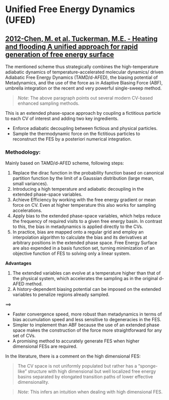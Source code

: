 Unified Free Energy Dynamics (UFED)
===================================

## [2012-Chen, M. et al. Tuckerman, M.E. - Heating and flooding A unified approach for rapid generation of free energy surface](https://pubs.aip.org/aip/jcp/article/137/2/024102/316029/Heating-and-flooding-A-unified-approach-for-rapid)

The mentioned scheme thus strategically combines the high-temperature adiabatic dynamics of temperature-accelerated molecular dynamics/ driven Adiabatic Free Energy Dynamics (TAMD/d-AFED), the biasing potential of Metadynamics, and the use of the force as in Adaptive Biasing Force (ABF), umbrella integration or the recent and very powerful single-sweep method.

> *Note*: The above paragraph points out several modern CV-based enhanced sampling methods.

This is an extended phase-space approach by coupling a fictitious particle to each CV of interest and adding two key ingredients.

- Enforce adiabatic decoupling between fictious and physical particles.
- Sample the thermodynamic force on the fictitious particles to reconstruct the FES by a posteriori numerical integration.

### Methodology:

Mainly based on TAMD/d-AFED scheme, following steps:

1. Replace the dirac function in the probability function based on canonical partition function by the limit of a Gaussian distribution (large mean, small variances).
2. Introducing a high temperature and adiabatic decoupling in the extended phase-space variables.
3. Achieve Efficiency by working with the free energy gradient or mean force on CV. Even at higher temperature this also works for sampling accelerations.
4. Apply bias to the extended phase-space variables, which helps reduce the frequency of required visits to a given free energy basin. In contrast to this, the bias in metadynamics is applied directly to the CVs.
5. In practice, bias are mapped onto a regular grid and employ an interpolation algorithm to calculate the bias and its derivatives at arbitrary positions in the extended phase space. Free Energy Surface are also expended  in a basis function set, turning minimization of an objective function of FES to solving only a linear system.

**Advantages**

1. The extended variables can evolve at a temperature higher than that of the physical system, which accelerates the sampling as in the original d-AFED method.
2. A history-dependent biasing potential can be imposed on the extended variables to penalize regions already sampled.

$\implies$

- Faster convergence speed, more robust than metadynamics in terms of bias accumulation speed and
  less sensitive to degeneracies in the FES.
- Simpler to implement than ABF because the use of an extended phase space makes the construction of the force more straightforward for any set of CVs.
- A promising method to accurately generate FES when higher dimensional FESs are
  required.

In the literature, there is a comment on the high dimensional FES:

> The CV space is not uniformly populated but rather has a “sponge-like” structure with high dimensional but well localized free energy basins separated by elongated transition paths of lower effective dimensionality.

> *Note*: This infers an intuition when dealing with high dimensional FES.
